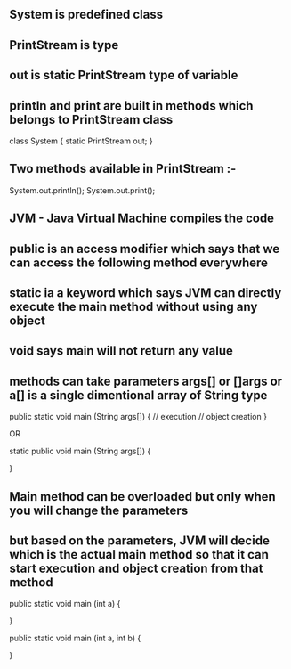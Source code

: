 
## System is predefined class
## PrintStream is type
## out is static PrintStream type of variable
## println and print are built in methods which belongs to PrintStream class

class System
{
    static PrintStream out;
}

## Two methods available in PrintStream :-

System.out.println();
System.out.print();

## JVM - Java Virtual Machine compiles the code

## public is an access modifier which says that we can access the following method everywhere
## static ia a keyword which says JVM can directly execute the main method without using any object
## void says main will not return any value
## methods can take parameters args[] or []args or a[] is a single dimentional array of String type

public static void main (String args[])
{
// execution
// object creation
}

OR

static public void main (String args[])
{

}

## Main method can be overloaded but only when you will change the parameters
## but based on the parameters, JVM will decide which is the actual main method so that it can start execution and object creation from that method

public static void main (int a)
{

}

public static void main (int a, int b)
{

}
